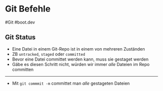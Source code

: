 # Git Befehle

#Git #boot.dev

## Git Status
- Eine Datei in einem Git-Repo ist in einem von mehreren Zuständen
- ZB `untracked`, `staged` oder `committed`
- Bevor eine Datei committet werden kann, muss sie gestaget werden
- Gäbe es diesen Schritt nicht, würden wir immer _alle_ Dateien im Repo committen

---

- Mit `git commmit -m` committet man _alle_ gestageten Dateien

